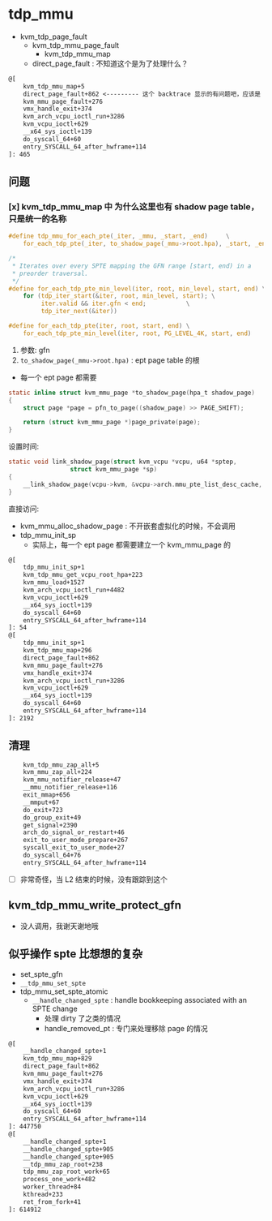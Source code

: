 # tdp_mmu


- kvm_tdp_page_fault
  - kvm_tdp_mmu_page_fault
    - kvm_tdp_mmu_map
  - direct_page_fault : 不知道这个是为了处理什么？


```txt
@[
    kvm_tdp_mmu_map+5
    direct_page_fault+862 <--------- 这个 backtrace 显示的有问题吧，应该是 kvm_tdp_mmu_page_fault
    kvm_mmu_page_fault+276
    vmx_handle_exit+374
    kvm_arch_vcpu_ioctl_run+3286
    kvm_vcpu_ioctl+629
    __x64_sys_ioctl+139
    do_syscall_64+60
    entry_SYSCALL_64_after_hwframe+114
]: 465
```

## 问题

### [x] kvm_tdp_mmu_map 中 为什么这里也有 shadow page table，只是统一的名称

```c
#define tdp_mmu_for_each_pte(_iter, _mmu, _start, _end)		\
	for_each_tdp_pte(_iter, to_shadow_page(_mmu->root.hpa), _start, _end)

/*
 * Iterates over every SPTE mapping the GFN range [start, end) in a
 * preorder traversal.
 */
#define for_each_tdp_pte_min_level(iter, root, min_level, start, end) \
	for (tdp_iter_start(&iter, root, min_level, start); \
	     iter.valid && iter.gfn < end;		     \
	     tdp_iter_next(&iter))

#define for_each_tdp_pte(iter, root, start, end) \
	for_each_tdp_pte_min_level(iter, root, PG_LEVEL_4K, start, end)
```

1. 参数: gfn
2. `to_shadow_page(_mmu->root.hpa)` : ept page table 的根
  - 每一个 ept page 都需要
```c
static inline struct kvm_mmu_page *to_shadow_page(hpa_t shadow_page)
{
	struct page *page = pfn_to_page((shadow_page) >> PAGE_SHIFT);

	return (struct kvm_mmu_page *)page_private(page);
}
```

设置时间:

```c
static void link_shadow_page(struct kvm_vcpu *vcpu, u64 *sptep,
			     struct kvm_mmu_page *sp)
{
	__link_shadow_page(vcpu->kvm, &vcpu->arch.mmu_pte_list_desc_cache, sptep, sp, true);
}
```

直接访问:
- kvm_mmu_alloc_shadow_page : 不开嵌套虚拟化的时候，不会调用
- tdp_mmu_init_sp
  - 实际上，每一个 ept page 都需要建立一个 kvm_mmu_page 的

```txt
@[
    tdp_mmu_init_sp+1
    kvm_tdp_mmu_get_vcpu_root_hpa+223
    kvm_mmu_load+1527
    kvm_arch_vcpu_ioctl_run+4482
    kvm_vcpu_ioctl+629
    __x64_sys_ioctl+139
    do_syscall_64+60
    entry_SYSCALL_64_after_hwframe+114
]: 54
@[
    tdp_mmu_init_sp+1
    kvm_tdp_mmu_map+296
    direct_page_fault+862
    kvm_mmu_page_fault+276
    vmx_handle_exit+374
    kvm_arch_vcpu_ioctl_run+3286
    kvm_vcpu_ioctl+629
    __x64_sys_ioctl+139
    do_syscall_64+60
    entry_SYSCALL_64_after_hwframe+114
]: 2192
```

## 清理
```txt
    kvm_tdp_mmu_zap_all+5
    kvm_mmu_zap_all+224
    kvm_mmu_notifier_release+47
    __mmu_notifier_release+116
    exit_mmap+656
    __mmput+67
    do_exit+723
    do_group_exit+49
    get_signal+2390
    arch_do_signal_or_restart+46
    exit_to_user_mode_prepare+267
    syscall_exit_to_user_mode+27
    do_syscall_64+76
    entry_SYSCALL_64_after_hwframe+114
```
- [ ] 非常奇怪，当 L2 结束的时候，没有跟踪到这个

## kvm_tdp_mmu_write_protect_gfn
- 没人调用，我谢天谢地哦

## 似乎操作 spte 比想想的复杂

* set_spte_gfn
* `__tdp_mmu_set_spte`
* tdp_mmu_set_spte_atomic
  - `__handle_changed_spte` : handle bookkeeping associated with an SPTE change
    - 处理 dirty 了之类的情况
    - handle_removed_pt : 专门来处理移除 page 的情况

```txt
@[
    __handle_changed_spte+1
    kvm_tdp_mmu_map+829
    direct_page_fault+862
    kvm_mmu_page_fault+276
    vmx_handle_exit+374
    kvm_arch_vcpu_ioctl_run+3286
    kvm_vcpu_ioctl+629
    __x64_sys_ioctl+139
    do_syscall_64+60
    entry_SYSCALL_64_after_hwframe+114
]: 447750
@[
    __handle_changed_spte+1
    __handle_changed_spte+905
    __handle_changed_spte+905
    __tdp_mmu_zap_root+238
    tdp_mmu_zap_root_work+65
    process_one_work+482
    worker_thread+84
    kthread+233
    ret_from_fork+41
]: 614912
```
